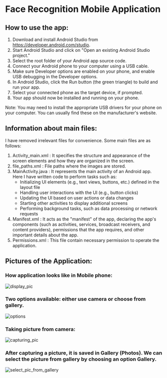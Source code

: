 # Face Recognition Mobile Application
## How to use the app:
1. Download and install Android Studio from https://developer.android.com/studio.
2. Start Android Studio and click on "Open an existing Android Studio project."
3. Select the root folder of your Android app source code.
4. Connect your Android phone to your computer using a USB cable.
5. Make sure Developer options are enabled on your phone, and enable USB debugging in the Developer options.
6. In Android Studio, click the Run button (the green triangle) to build and run your app.
7. Select your connected phone as the target device, if prompted.
8. Your app should now be installed and running on your phone.

Note: You may need to install the appropriate USB drivers for your phone on your computer. You can usually find these on the manufacturer's website.

## Information about main files:
I have removed irrelevant files for convenience. Some main files are as follows:
1. Activity_main.xml : It specifies the structure and appearance of the screen elements and how they are organized in the screen.
2. file_paths.xml : File paths where the images are stored.
3. MainActivity.java : It represents the main activity of an Android app. Here I have written code to perform tasks such as:
    - Initializing UI elements (e.g., text views, buttons, etc.) defined in the layout file
    - Handling user interactions with the UI (e.g., button clicks)
    - Updating the UI based on user actions or data changes
    - Starting other activities to display additional screens
    - Performing background tasks, such as data processing or network requests
4. Manifest.xml : It acts as the "manifest" of the app, declaring the app's components (such as activities, services, broadcast receivers, and content providers), permissions that the app requires, and other important details about the app.
5. Permissions.xml : This file contain necessary permission to operate the application.

## Pictures of the Application:
### How application looks like in Mobile phone:
![display_pic](https://user-images.githubusercontent.com/61081924/216766695-597b2a25-e465-4425-9520-dbfcf953bc8a.jpeg)
### Two options available: either use camera or choose from gallery.
![options](https://user-images.githubusercontent.com/61081924/216766741-455090f7-169a-425f-b1b1-5bc34df1a59f.jpeg)
### Taking picture from camera:
![capturing_pic](https://user-images.githubusercontent.com/61081924/216766771-78a14d4f-aeac-41cb-a5a7-688aee35bbbd.jpeg)
### After capturing a picture, it is saved in Gallery (Photos). We can select the picture from gallery by choosing an option Gallery.
![select_pic_from_gallery](https://user-images.githubusercontent.com/61081924/216766781-af498600-5f9f-44cb-bd50-e3dd11d418e4.jpeg)
